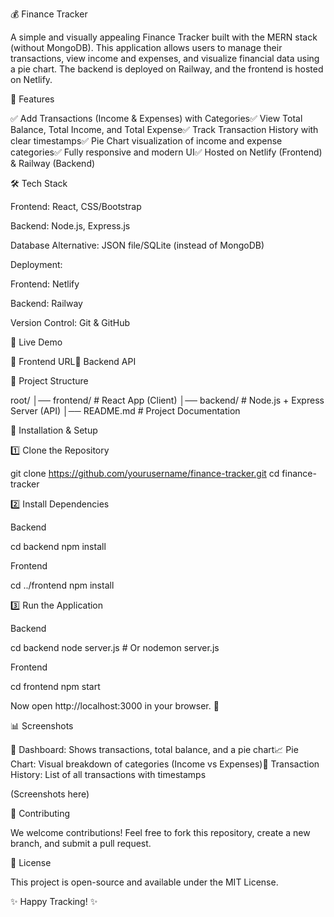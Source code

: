 💰 Finance Tracker

A simple and visually appealing Finance Tracker built with the MERN stack (without MongoDB). This application allows users to manage their transactions, view income and expenses, and visualize financial data using a pie chart. The backend is deployed on Railway, and the frontend is hosted on Netlify.

🌟 Features

✅ Add Transactions (Income & Expenses) with Categories✅ View Total Balance, Total Income, and Total Expense✅ Track Transaction History with clear timestamps✅ Pie Chart visualization of income and expense categories✅ Fully responsive and modern UI✅ Hosted on Netlify (Frontend) & Railway (Backend)

🛠️ Tech Stack

Frontend: React, CSS/Bootstrap

Backend: Node.js, Express.js

Database Alternative: JSON file/SQLite (instead of MongoDB)

Deployment:

Frontend: Netlify

Backend: Railway

Version Control: Git & GitHub

🚀 Live Demo

🔗 Frontend URL🔗 Backend API

📂 Project Structure

root/
│── frontend/      # React App (Client)
│── backend/       # Node.js + Express Server (API)
│── README.md      # Project Documentation

📌 Installation & Setup

1️⃣ Clone the Repository

git clone https://github.com/yourusername/finance-tracker.git
cd finance-tracker

2️⃣ Install Dependencies

Backend

cd backend
npm install

Frontend

cd ../frontend
npm install

3️⃣ Run the Application

Backend

cd backend
node server.js  # Or nodemon server.js

Frontend

cd frontend
npm start

Now open http://localhost:3000 in your browser. 🎉

📊 Screenshots

🚀 Dashboard: Shows transactions, total balance, and a pie chart📈 Pie Chart: Visual breakdown of categories (Income vs Expenses)📜 Transaction History: List of all transactions with timestamps

(Screenshots here)

📢 Contributing

We welcome contributions! Feel free to fork this repository, create a new branch, and submit a pull request.

📜 License

This project is open-source and available under the MIT License.

✨ Happy Tracking! ✨

